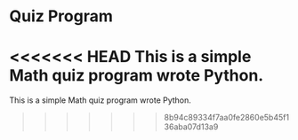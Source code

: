 # Quiz Program
<<<<<<< HEAD
This is a simple Math quiz program wrote Python.
=======
This is a simple Math quiz program wrote Python.
>>>>>>> 8b94c89334f7aa0fe2860e5b45f136aba07d13a9
